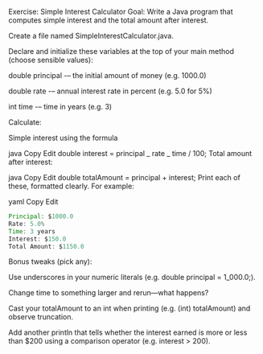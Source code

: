 Exercise: Simple Interest Calculator
Goal: Write a Java program that computes simple interest and the total amount after interest.

Create a file named SimpleInterestCalculator.java.

Declare and initialize these variables at the top of your main method (choose sensible values):

double principal -– the initial amount of money (e.g. 1000.0)

double rate -– annual interest rate in percent (e.g. 5.0 for 5%)

int time -– time in years (e.g. 3)

Calculate:

Simple interest using the formula

java
Copy
Edit
double interest = principal _ rate _ time / 100;
Total amount after interest:

java
Copy
Edit
double totalAmount = principal + interest;
Print each of these, formatted clearly. For example:

yaml
Copy
Edit

```java
Principal: $1000.0
Rate: 5.0%
Time: 3 years
Interest: $150.0
Total Amount: $1150.0
```

Bonus tweaks (pick any):

Use underscores in your numeric literals (e.g. double principal = 1_000.0;).

Change time to something larger and rerun—what happens?

Cast your totalAmount to an int when printing (e.g. (int) totalAmount) and observe truncation.

Add another println that tells whether the interest earned is more or less than $200 using a comparison operator (e.g. interest > 200).
